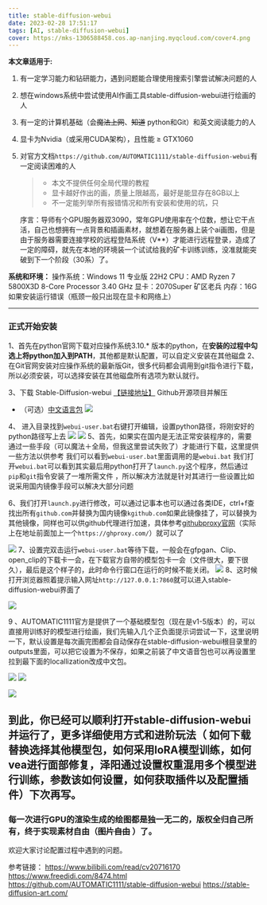 ```yaml
---
title: stable-diffusion-webui
date: 2023-02-28 17:51:17
tags: [AI, stable-diffusion-webui]
cover: https://mks-1306588458.cos.ap-nanjing.myqcloud.com/cover4.png
---
```


**本文章适用于:**

1. 有一定学习能力和钻研能力，遇到问题能合理使用搜索引擎尝试解决问题的人

2. 想在windows系统中尝试使用AI作画工具stable-diffusion-webui进行绘画的人

3. 有一定的计算机基础（会~~魔法上网~~、~~知道~~ python和Git）和英文阅读能力的人

4. 显卡为Nvidia（或采用CUDA架构），且性能 ≥ GTX1060

5. 对官方文档`https://github.com/AUTOMATIC1111/stable-diffusion-webui`有一定阅读困难的人
   
   > - 本文不提供任何全局代理的教程
   > - 显卡越好作出的画，质量上限越高，最好是能显存在8GB以上
   > - 不一定能列举所有报错情况和所有安装和使用的坑，只
   
   序言：导师有个GPU服务器双3090，常年GPU使用率在个位数，想让它干点活，自己也想拥有一点背景和插画素材，就想着在服务器上装个ai画图，但是由于服务器需要连接学校的远程登陆系统（V**）才能进行远程登录，造成了一定的障碍，就先在本地的环境装一个试试给我的矿卡训练训练，没准就能突破到下一个阶段（30系）了。

**系统和环境：**
操作系统：Windows 11 专业版 22H2
CPU：AMD Ryzen 7 5800X3D 8-Core Processor  3.40 GHz
显卡：2070Super 矿区老兵
内存：16G
如果安装运行错误（瓶颈一般只出现在显卡和网络上）

---

### 正式开始安装

1、首先在python官网下载对应操作系统3.10.* 版本的python，在**安装的过程中勾选上将python加入到PATH**，其他都是默认配置，可以自定义安装在其他磁盘
2、在Git官网安装对应操作系统的最新版Git，很多代码都会调用到git指令进行下载，所以必须安装，可以选择安装在其他磁盘所有选项为默认就行。

3、下载 Stable-Diffusion-webui [【链接地址】](https://github.com/AUTOMATIC1111/stable-diffusion-webui)  Github开源项目并解压

* （可选）[中文语言包](https://github.com/VinsonLaro/stable-diffusion-webui-chinese)
  ![](./1.png)

4、 进入目录找到`webui-user.bat`右键打开编辑，设置python路径，将刚安好的python路径写上去
![](./2.png)
![](./3.png)
5、首先，如果实在国内是无法正常安装程序的，需要通过一些手段（可以魔法＋全局，但我这里尝试失败了）才能进行下载，这里提供一些方法以供参考
我们可以看到`webui-user.bat`里面调用的是`webui.bat` 我们打开`webui.bat`可以看到其实最后用python打开了`launch.py`这个程序，然后通过`pip`和`git`指令安装了一堆所需文件
，所以解决方法就是针对其进行一些设置比如说采用国内镜像手段可以解决大部分问题

6、我们打开`launch.py`进行修改，可以通过记事本也可以通过各类IDE，ctrl+f查找出所有`github.com`并替换为国内镜像`kgithub.com`如果此镜像挂了，可以替换为其他镜像，同样也可以供github代理进行加速，具体参考[githubproxy官网](https://ghproxy.com/)（实际上在地址前面加上一个`https://ghproxy.com/`）就可以了

![](./4.png)
7、设置完双击运行`webui-user.bat`等待下载，一般会在gfpgan、Clip、open_clip的下载卡一会，在下载官方自带的模型包卡一会（文件很大，要下很久），最后是这个样子的，此时命令行窗口在运行的时候不能关闭。
![](./5.png)
8、这时候打开浏览器照着提示输入网址`http://127.0.0.1:7860`就可以进入stable-diffusion-webui界面了

![](./6.png)

9 、AUTOMATIC1111官方是提供了一个基础模型包（现在是v1-5版本）的，可以直接用训练好的模型进行绘画，我们先输入几个正负面提示词尝试一下，这里说明一下，默认设置是每次画完图都会自动保存在stable-diffusion-webui根目录里的outputs里面，可以把它设置为不保存，如果之前装了中文语音包也可以再设置里拉到最下面的locallization改成中文包。

![](./7.png)
![](./8.png)

![](./9.png)

## 到此，你已经可以顺利打开stable-diffusion-webui并运行了，更多详细使用方式和进阶玩法（ 如何下载替换选择其他模型包，如何采用loRA模型训练，如何vea进行面部修复，泽阳通过设置权重混用多个模型进行训练，参数该如何设置，如何获取插件以及配置插件）下次再写。

### 每一次进行GPU的渲染生成的绘图都是独一无二的，版权全归自己所有，终于实现素材自由（~~图片自由~~ ）了。

欢迎大家讨论配置过程中遇到的问题。

参考链接：
https://www.bilibili.com/read/cv20716170
https://www.freedidi.com/8474.html
https://github.com/AUTOMATIC1111/stable-diffusion-webui
https://stable-diffusion-art.com/
